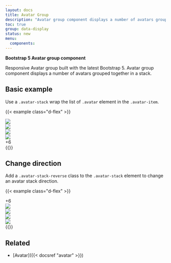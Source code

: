 ```yaml
---
layout: docs
title: Avatar Group
description: "Avatar group component displays a number of avatars grouped together in a stack."
toc: true
group: data-display
status: new
menu:
  components:
---
```


**Bootstrap 5 Avatar group component**

Responsive Avatar group built with the latest Bootstrap 5. Avatar group component displays a number of avatars grouped together in a stack.

## Basic example

Use a `.avatar-stack` wrap the list of `.avatar` element in the `.avatar-item`.

{{< example class="d-flex" >}}
<div class="avatar-stack">
  <div class="avatar-item">
    <img class="avatar" src="/images/avatar/1.jpg" />
  </div>
  <div class="avatar-item">
    <img class="avatar" src="/images/avatar/2.jpg" />
  </div>
  <div class="avatar-item">
    <img class="avatar" src="/images/avatar/4.jpg" />
  </div>
  <div class="avatar-item">
    <img class="avatar" src="/images/avatar/5.jpg" />
  </div>
  <div class="avatar-item">
    <span class="avatar">+6</span>
  </div>
</div>
{{</ example >}}

## Change direction

Add a `.avatar-stack-reverse` class to the `.avatar-stack` element to change an avatar stack direction.

{{< example class="d-flex" >}}
<div class="avatar-stack avatar-stack-reverse">
  <div class="avatar-item">
    <span class="avatar">+6</span>
  </div>
  <div class="avatar-item">
    <img class="avatar" src="/images/avatar/1.jpg" />
  </div>
  <div class="avatar-item">
    <img class="avatar" src="/images/avatar/2.jpg" />
  </div>
  <div class="avatar-item">
    <img class="avatar" src="/images/avatar/4.jpg" />
  </div>
  <div class="avatar-item">
    <img class="avatar" src="/images/avatar/5.jpg" />
  </div>
</div>
{{</ example >}}

## Related

- [Avatar]({{< docsref "avatar" >}})
